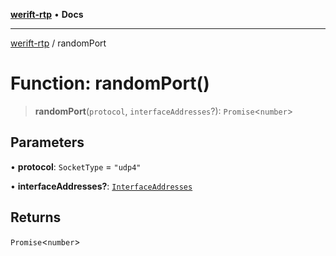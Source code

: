[**werift-rtp**](../README.md) • **Docs**

***

[werift-rtp](../globals.md) / randomPort

# Function: randomPort()

> **randomPort**(`protocol`, `interfaceAddresses`?): `Promise`\<`number`\>

## Parameters

• **protocol**: `SocketType` = `"udp4"`

• **interfaceAddresses?**: [`InterfaceAddresses`](../type-aliases/InterfaceAddresses.md)

## Returns

`Promise`\<`number`\>
